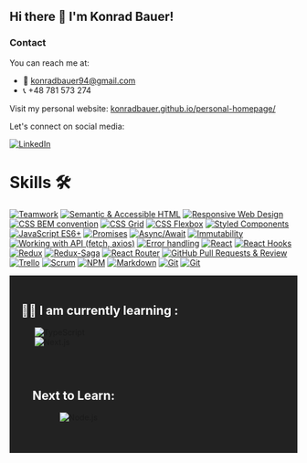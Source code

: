 ## Hi there 👋 I'm Konrad Bauer!

### Contact

You can reach me at:

- 📧 konradbauer94@gmail.com
- 📞 +48 781 573 274

Visit my personal website: [konradbauer.github.io/personal-homepage/](https://konradbauer.github.io/personal-homepage/)

Let's connect on social media:

[![LinkedIn](https://img.shields.io/badge/LinkedIn-%23222222.svg?style=for-the-badge&logo=linkedin&logoColor=white)](https://www.linkedin.com/in/konrad-bauer/)

# Skills 🛠️

[![Teamwork](https://img.shields.io/badge/-Teamwork-764ABC?style=for-the-badge&logo=slack&logoColor=white)](#) 
[![Semantic & Accessible HTML](https://img.shields.io/badge/-Semantic%20%26%20Accessible%20HTML-E34F26?style=for-the-badge&logo=html5&logoColor=white)](#)
[![Responsive Web Design](https://img.shields.io/badge/-Responsive%20Web%20Design-0A9B88?style=for-the-badge&logo=css3&logoColor=white)](#)
[![CSS BEM convention](https://img.shields.io/badge/-CSS%20BEM%20Convention-1572B6?style=for-the-badge&logo=css3&logoColor=white)](#)
[![CSS Grid](https://img.shields.io/badge/-CSS%20Grid-1572B6?style=for-the-badge&logo=css3&logoColor=white)](#)
[![CSS Flexbox](https://img.shields.io/badge/-CSS%20Flexbox-1572B6?style=for-the-badge&logo=css3&logoColor=white)](#)
[![Styled Components](https://img.shields.io/badge/-Styled%20Components-DB7093?style=for-the-badge&logo=styled-components&logoColor=white)](#)
[![JavaScript ES6+](https://img.shields.io/badge/-JavaScript%20ES6%2B-F7DF1E?style=for-the-badge&logo=javascript&logoColor=white)](#)
[![Promises](https://img.shields.io/badge/-Promises-007ACC?style=for-the-badge&logo=javascript&logoColor=white)](#)
[![Async/Await](https://img.shields.io/badge/-Async%2FAwait-007ACC?style=for-the-badge&logo=javascript&logoColor=white)](#)
[![Immutability](https://img.shields.io/badge/-Immutability-DC143C?style=for-the-badge&logo=javascript&logoColor=white)](#)
[![Working with API (fetch, axios)](https://img.shields.io/badge/-Working%20with%20API%20(fetch%2C%20axios)-FF69B4?style=for-the-badge&logo=api&logoColor=white)](#)
[![Error handling](https://img.shields.io/badge/-Error%20Handling-F44336?style=for-the-badge&logo=javascript&logoColor=white)](#)
[![React](https://img.shields.io/badge/-React-61DAFB?style=for-the-badge&logo=react&logoColor=white)](#)
[![React Hooks](https://img.shields.io/badge/-React%20Hooks-61DAFB?style=for-the-badge&logo=react&logoColor=white)](#)
[![Redux](https://img.shields.io/badge/-Redux--(toolkit)-764ABC?style=for-the-badge&logo=redux&logoColor=white)](#)
[![Redux-Saga](https://img.shields.io/badge/-Redux--Saga-764ABC?style=for-the-badge&logo=redux-saga&logoColor=white)](#)
[![React Router](https://img.shields.io/badge/-React%20Router-%23CA4245?style=for-the-badge&logo=react-router&logoColor=white)]()
[![GitHub Pull Requests & Review](https://img.shields.io/badge/-GitHub%20Pull%20Requests%20%26%20Review-%23181717?style=for-the-badge&logo=github&logoColor=white)]()
[![Trello](https://img.shields.io/badge/-Trello-%23026AA7?style=for-the-badge&logo=trello&logoColor=white)]()
[![Scrum](https://img.shields.io/badge/-Scrum-%23000000?style=for-the-badge&logo=scrum&logoColor=white)]()
[![NPM](https://img.shields.io/badge/-NPM-%23CB3837?style=for-the-badge&logo=npm&logoColor=white)]()
[![Markdown](https://img.shields.io/badge/-Markdown-%23000000?style=for-the-badge&logo=markdown&logoColor=white)]()
[![Git](https://img.shields.io/badge/-Git-%23F05032?style=for-the-badge&logo=git&logoColor=white)]()
[![Git](https://img.shields.io/badge/-TanStack%20Query-%2361DAFB?style=for-the-badge&logo=react&logoColor=white)]()
          
<div style="background-color:#222222; padding: 20px;">
    <h2 style="color:#FFFFFF;">👨‍🎓 I am currently learning :</h2> 

<ul>
 <li style="list-style-type:none;">
            <img src="https://img.shields.io/badge/-TypeScript-%23007ACC?style=for-the-badge&logo=typescript&logoColor=white" alt="TypeScript">
        </li> 
    <li style="list-style:none;">
            <img src="https://img.shields.io/badge/Next.js-000000?style=for-the-badge&logo=next.js&logoColor=white" alt="Next.js">
        </li>
        
</ul>


###

<div style="background-color:#222222; padding: 20px;">
    <h2 style="color:#FFFFFF;">Next to Learn:</h2>
    <ul style={{ listStyleType: "none" }}>
     <ul>
    <li style="list-style:none;">
        <img src="https://img.shields.io/badge/-Node.js-%23339933?style=for-the-badge&logo=node.js&logoColor=white" alt="Node.js">
    </li>
</ul>

</div>

